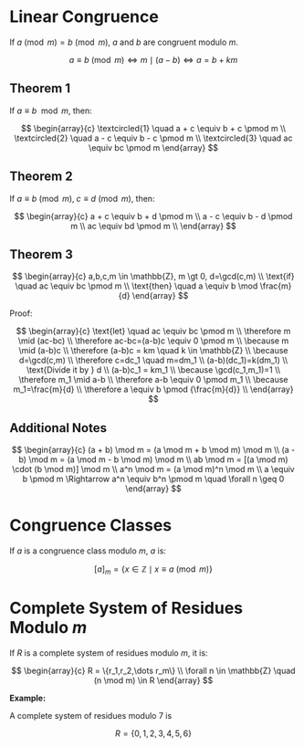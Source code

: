 # Linear Congruence

If $a \pmod m = b \pmod m$, $a$ and $b$ are congruent modulo $m$.

$$
a \equiv b \pmod m \Longleftrightarrow m \mid (a-b) \Longleftrightarrow a=b+km
$$

## Theorem 1

If $a \equiv b \mod m$, then:

$$
\begin{array}{c}
    \textcircled{1} \quad a + c \equiv b + c \pmod m \\
    \textcircled{2} \quad a - c \equiv b - c \pmod m \\
    \textcircled{3} \quad ac \equiv bc \pmod m 
\end{array}
$$

## Theorem 2

If $a \equiv b \pmod m, \; c \equiv d \pmod m$, then:

$$
\begin{array}{c}
    a + c \equiv b + d \pmod m \\
    a - c \equiv b - d \pmod m \\
    ac \equiv bd \pmod m \\
\end{array}
$$

## Theorem 3

$$
\begin{array}{c}
    a,b,c,m \in \mathbb{Z}, m \gt 0, d=\gcd(c,m) \\
    \text{if} \quad ac \equiv bc \pmod m \\
    \text{then} \quad a \equiv b \mod \frac{m}{d}
\end{array}
$$

Proof:

$$
\begin{array}{c}
    \text{let} \quad ac \equiv bc \pmod m \\
    \therefore m \mid (ac-bc) \\
    \therefore ac-bc=(a-b)c \equiv 0 \pmod m \\
    \because m \mid (a-b)c \\
    \therefore (a-b)c = km \quad k \in \mathbb{Z} \\
    \because d=\gcd(c,m) \\
    \therefore c=dc_1 \quad m=dm_1 \\
    (a-b)(dc_1)=k(dm_1) \\
    \text{Divide it by } d \\
    (a-b)c_1 = km_1 \\
    \because \gcd(c_1,m_1)=1 \\
    \therefore m_1 \mid a-b \\
    \therefore a-b \equiv 0 \pmod m_1 \\
    \because m_1=\frac{m}{d} \\
    \therefore a \equiv b \pmod {\frac{m}{d}} \\
\end{array}
$$

## Additional Notes

$$
\begin{array}{c}
    (a + b) \mod m = (a \mod m + b \mod m) \mod m \\
    (a - b) \mod m = (a \mod m - b \mod m) \mod m \\
    ab \mod m = [(a \mod m) \cdot (b \mod m)] \mod m \\
    a^n \mod m = (a \mod m)^n \mod m \\
    a \equiv b \pmod m \Rightarrow a^n \equiv b^n \pmod m \quad \forall n \geq 0
\end{array}
$$

# Congruence Classes

If $a$ is a congruence class modulo $m$, $a$ is:

$$
[a]_m = \{x \in \mathbb{Z} \mid x \equiv a \pmod m\}
$$

# Complete System of Residues Modulo $m$

If $R$ is a complete system of residues modulo $m$, it is:

$$
\begin{array}{c}
    R = \{r_1,r_2,\dots r_m\} \\
    \forall n \in \mathbb{Z} \quad (n \mod m) \in R
\end{array}
$$

**Example:**

A complete system of residues modulo 7 is

$$
R=\{0,1,2,3,4,5,6\}
$$
